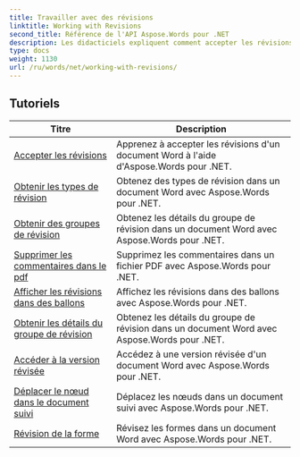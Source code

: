 ```yaml
---
title: Travailler avec des révisions
linktitle: Working with Revisions
second_title: Référence de l'API Aspose.Words pour .NET
description: Les didacticiels expliquent comment accepter les révisions, obtenir les types de révision, obtenir les groupes de révision, supprimer les commentaires dans le PDF, afficher les révisions dans les bulles, obtenir les détails du groupe de révision, accéder à la version révisée, déplacer le nœud dans le document suivi et mettre en forme la révision à l'aide d'Aspose.Words pour .NET .
type: docs
weight: 1130
url: /ru/words/net/working-with-revisions/
---
```


 ## Tutoriels
| Titre | Description |
| --- | --- |
| [Accepter les révisions](./accept-revisions/) | Apprenez à accepter les révisions d'un document Word à l'aide d'Aspose.Words pour .NET. |
| [Obtenir les types de révision](./get-revision-types/) | Obtenez des types de révision dans un document Word avec Aspose.Words pour .NET. |
| [Obtenir des groupes de révision](./get-revision-groups/) | Obtenez les détails du groupe de révision dans un document Word avec Aspose.Words pour .NET. |
| [Supprimer les commentaires dans le pdf](./remove-comments-in-pdf/) | Supprimez les commentaires dans un fichier PDF avec Aspose.Words pour .NET. |
| [Afficher les révisions dans des ballons](./show-revisions-in-balloons/) | Affichez les révisions dans des ballons avec Aspose.Words pour .NET. |
| [Obtenir les détails du groupe de révision](./get-revision-group-details/) | Obtenez les détails du groupe de révision dans un document Word avec Aspose.Words pour .NET. |
| [Accéder à la version révisée](./access-revised-version/) | Accédez à une version révisée d'un document Word avec Aspose.Words pour .NET. |
| [Déplacer le nœud dans le document suivi](./move-node-in-tracked-document/) | Déplacez les nœuds dans un document suivi avec Aspose.Words pour .NET. |
| [Révision de la forme](./shape-revision/) | Révisez les formes dans un document Word avec Aspose.Words pour .NET. |